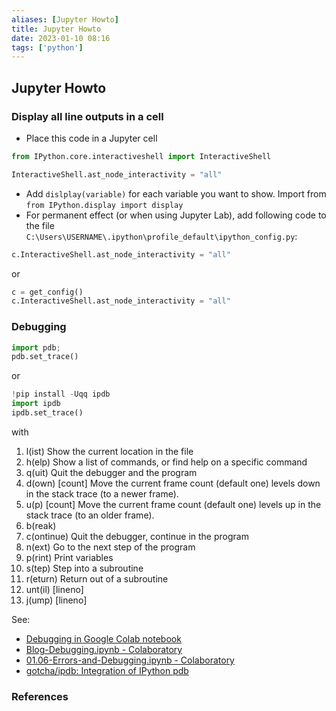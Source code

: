 ```yaml
---
aliases: [Jupyter Howto]
title: Jupyter Howto
date: 2023-01-10 08:16
tags: ['python']
---
```


## Jupyter Howto

### Display all line outputs in a cell

- Place this code in a Jupyter cell

```python
from IPython.core.interactiveshell import InteractiveShell

InteractiveShell.ast_node_interactivity = "all"
```

- Add `dislplay(variable)` for each variable you want to show. Import from `from IPython.display import display`
- For permanent effect (or when using Jupyter Lab), add following code to the file `C:\Users\USERNAME\.ipython\profile_default\ipython_config.py`:

```python
c.InteractiveShell.ast_node_interactivity = "all"
```

 or

```python
c = get_config()
c.InteractiveShell.ast_node_interactivity = "all"
```

### Debugging

```python
import pdb; 
pdb.set_trace()
```

or

```python
!pip install -Uqq ipdb
import ipdb
ipdb.set_trace()
```

with

1. l(ist) Show the current location in the file
2. h(elp) Show a list of commands, or find help on a specific command
3. q(uit) Quit the debugger and the program
4. d(own) \[count\] Move the current frame count (default one) levels down in the stack trace (to a newer frame).
5. u(p) \[count\] Move the current frame count (default one) levels up in the stack trace (to an older frame).
6. b(reak)
7. c(ontinue) Quit the debugger, continue in the program
8. n(ext) Go to the next step of the program
9. p(rint) Print variables
10. s(tep) Step into a subroutine
11. r(eturn) Return out of a subroutine
12. unt(il) \[lineno\]
13. j(ump) \[lineno\]

See:

- [Debugging in Google Colab notebook](https://zohaib.me/debugging-in-google-collab-notebook/)
- [Blog-Debugging.ipynb - Colaboratory](https://colab.research.google.com/drive/1rs2CH79vwVdK_JUpJuQaM_BMb1JL0bdg?usp=sharing)
- [01.06-Errors-and-Debugging.ipynb - Colaboratory](https://colab.research.google.com/github/jakevdp/PythonDataScienceHandbook/blob/master/notebooks/01.06-Errors-and-Debugging.ipynb)
- [gotcha/ipdb: Integration of IPython pdb](https://github.com/gotcha/ipdb)

### References
